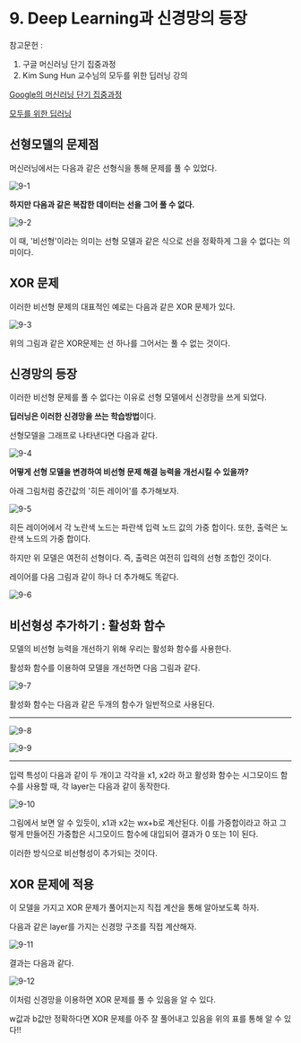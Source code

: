 # 9. Deep Learning과 신경망의 등장

참고문헌 : 
1. 구글 머신러닝 단기 집중과정
2. Kim Sung Hun 교수님의 모두를 위한 딥러닝 강의

[Google의 머신러닝 단기 집중과정](https://developers.google.com/machine-learning/crash-course/ml-intro?hl=ko)

[모두를 위한 딥러닝](https://www.youtube.com/watch?v=BS6O0zOGX4E&list=PLlMkM4tgfjnLSOjrEJN31gZATbcj_MpUm)

## 선형모델의 문제점

머신러닝에서는 다음과 같은 선형식을 통해 문제를 풀 수 있었다.

![9-1](https://github.com/Se-Hun/DeepLearningStudy/blob/master/conceptStudy/png/9-1.PNG)

**하지만 다음과 같은 복잡한 데이터는 선을 그어 풀 수 없다.**

![9-2](https://github.com/Se-Hun/DeepLearningStudy/blob/master/conceptStudy/png/9-2.PNG)

이 때, '비선형'이라는 의미는 선형 모델과 같은 식으로 선을 정확하게 그을 수 없다는 의미이다.

## XOR 문제

이러한 비선형 문제의 대표적인 예로는 다음과 같은 XOR 문제가 있다.

![9-3](https://github.com/Se-Hun/DeepLearningStudy/blob/master/conceptStudy/png/9-3.PNG)

위의 그림과 같은 XOR문제는 선 하나를 그어서는 풀 수 없는 것이다.

## 신경망의 등장

이러한 비선형 문제를 풀 수 없다는 이유로 선형 모델에서 신경망을 쓰게 되었다.

**딥러닝은 이러한 신경망을 쓰는 학습방법**이다.

선형모델을 그래프로 나타낸다면 다음과 같다.

![9-4](https://github.com/Se-Hun/DeepLearningStudy/blob/master/conceptStudy/png/9-4.PNG)

**어떻게 선형 모델을 변경하여 비선형 문제 해결 능력을 개선시킬 수 있을까?**

아래 그림처럼 중간값의 '히든 레이어'를 추가해보자.

![9-5](https://github.com/Se-Hun/DeepLearningStudy/blob/master/conceptStudy/png/9-5.PNG)

히든 레이어에서 각 노란색 노드는 파란색 입력 노드 값의 가중 합이다. 또한, 출력은 노란색 노드의 가중 합이다.

하지만 위 모델은 여전히 선형이다. 즉, 출력은 여전히 입력의 선형 조합인 것이다.

레이어를 다음 그림과 같이 하나 더 추가해도 똑같다.

![9-6](https://github.com/Se-Hun/DeepLearningStudy/blob/master/conceptStudy/png/9-6.PNG)

## 비선형성 추가하기 : 활성화 함수

모델의 비선형 능력을 개선하기 위해 우리는 활성화 함수를 사용한다.

활성화 함수를 이용하여 모델을 개선하면 다음 그림과 같다.

![9-7](https://github.com/Se-Hun/DeepLearningStudy/blob/master/conceptStudy/png/9-7.PNG)

활성화 함수는 다음과 같은 두개의 함수가 일반적으로 사용된다.

****

![9-8](https://github.com/Se-Hun/DeepLearningStudy/blob/master/conceptStudy/png/9-8.PNG)

![9-9](https://github.com/Se-Hun/DeepLearningStudy/blob/master/conceptStudy/png/9-9.PNG)

****

입력 특성이 다음과 같이 두 개이고 각각을 x1, x2라 하고 활성화 함수는 시그모이드 함수를 사용할 때, 각 layer는 다음과 같이 동작한다.

![9-10](https://github.com/Se-Hun/DeepLearningStudy/blob/master/conceptStudy/png/9-10.PNG)

그림에서 보면 알 수 있듯이, x1과 x2는 wx+b로 계산된다. 이를 가중합이라고 하고 그렇게 만들어진 가중합은 시그모이드 함수에 대입되어 결과가 0 또는 1이 된다.

이러한 방식으로 비선형성이 추가되는 것이다.

## XOR 문제에 적용

이 모델을 가지고 XOR 문제가 풀어지는지 직접 계산을 통해 알아보도록 하자.

다음과 같은 layer를 가지는 신경망 구조를 직접 계산해자.

![9-11](https://github.com/Se-Hun/DeepLearningStudy/blob/master/conceptStudy/png/9-11.PNG)

결과는 다음과 같다.

![9-12](https://github.com/Se-Hun/DeepLearningStudy/blob/master/conceptStudy/png/9-12.PNG)

이처럼 신경망을 이용하면 XOR 문제를 풀 수 있음을 알 수 있다.

w값과 b값만 정확하다면 XOR 문제를 아주 잘 풀어내고 있음을 위의 표를 통해 알 수 있다!!